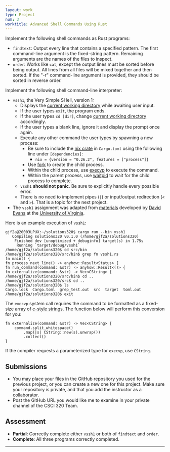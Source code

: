 ```yaml
---
layout: work
type: Project
num: 3
worktitle: Advanced Shell Commands Using Rust
---
```


Implement the following shell commands as Rust programs:
* `findtext`: Output every line that contains a specified pattern. The first command-line argument is the fixed-string pattern. Remaining arguments are the names of the files to inspect.
* `order`: Works like `cat`, except the output lines must be sorted before being output. All lines from all files will be mixed together and then sorted. If the "-r" command-line argument is provided, they should be sorted in reverse order.

Implement the following shell command-line interpreter:
* `vssh1`, the Very Simple SHell, version 1: 
  * Displays the [current working directory](https://doc.rust-lang.org/std/env/fn.current_dir.html) while awaiting user input.
  * If the user types `exit`, the program ends.
  * If the user types `cd [dir]`, change [current working directory](https://doc.rust-lang.org/std/env/fn.set_current_dir.html) accordingly.
  * If the user types a blank line, ignore it and display the prompt once again.
  * Execute any other command the user types by spawning a new process:
    * Be sure to include the [nix crate](https://crates.io/crates/nix) in `Cargo.toml` using the following line under `[dependencies]`:
      * `nix = {version = "0.26.2", features = ["process"]}`
	* Use [fork](https://docs.rs/nix/0.26.2/nix/unistd/fn.fork.html) to create the child process.
	* Within the child process, use [execvp](https://docs.rs/nix/0.26.2/nix/unistd/fn.execvp.html) to execute the command.
	* Within the parent process, use [waitpid](https://docs.rs/nix/0.26.2/nix/sys/wait/fn.waitpid.html) to wait for the child process to complete.
  * `vssh1` **should not panic**. Be sure to explicitly handle every possible error.  
  * There is no need to implement pipes (`|`) or input/output redirection (`<` 
    and `>`). That is a topic for the next project.
* The `vssh1` assignment was adapted from [materials](http://rust-class.org/pages/ps2.html) developed by [David Evans](http://www.cs.virginia.edu/~evans/) at the [University of Virginia](https://engineering.virginia.edu/departments/computer-science).	

Here is an example execution of `vssh1`:

```
gjf2a@20003LPUX:~/solutions320$ cargo run --bin vssh1
   Compiling solutions320 v0.1.0 (/home/gjf2a/solutions320)
    Finished dev [unoptimized + debuginfo] target(s) in 1.75s
     Running `target/debug/vssh1`
/home/gjf2a/solutions320$ cd src/bin
/home/gjf2a/solutions320/src/bin$ grep fn vssh1.rs
fn main() {
fn process_next_line() -> anyhow::Result<Status> {
fn run_command(command: &str) -> anyhow::Result<()> {
fn externalize(command: &str) -> Vec<CString> {
/home/gjf2a/solutions320/src/bin$ cd ..
/home/gjf2a/solutions320/src$ cd ..
/home/gjf2a/solutions320$ ls
Cargo.lock  Cargo.toml  grep_test.out  src  target  toml.out
/home/gjf2a/solutions320$ exit
```

The `execvp` system call requires the command to be formatted as a fixed-size array of 
[c-style strings](https://doc.rust-lang.org/std/ffi/struct.CString.html). The function
below will perform this conversion for you:

```
fn externalize(command: &str) -> Vec<CString> {
    command.split_whitespace()
        .map(|s| CString::new(s).unwrap())
        .collect()
}
```

If the compiler requests a parameterized type for `execvp`, use `CString`. 

## Submissions
* You may place your files in the GitHub repository you used for the 
  previous project, or you can create a new one for this project. Make
  sure your repository is private, and that you add the instructor
  as a collaborator.
* Post the GitHub URL you would like me to examine in your private
  channel of the CSCI 320 Team.

## Assessment
* **Partial**: Correctly complete either `vssh1` or both of `findtext` and `order`.
* **Complete**: All three programs correctly completed.

------------------------------------------------------------------------
